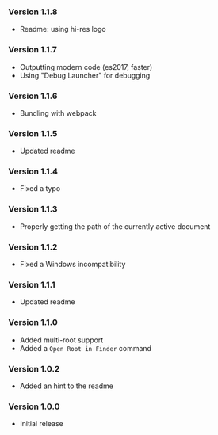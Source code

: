 ### Version 1.1.8
- Readme: using hi-res logo

### Version 1.1.7
- Outputting modern code (es2017, faster)
- Using "Debug Launcher" for debugging

### Version 1.1.6
- Bundling with webpack

### Version 1.1.5
- Updated readme

### Version 1.1.4
- Fixed a typo

### Version 1.1.3
- Properly getting the path of the currently active document

### Version 1.1.2
- Fixed a Windows incompatibility

### Version 1.1.1
- Updated readme

### Version 1.1.0
- Added multi-root support
- Added a `Open Root in Finder` command

### Version 1.0.2
- Added an hint to the readme

### Version 1.0.0
- Initial release
